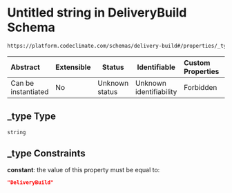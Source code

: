 # Untitled string in DeliveryBuild Schema

```txt
https://platform.codeclimate.com/schemas/delivery-build#/properties/_type
```




| Abstract            | Extensible | Status         | Identifiable            | Custom Properties | Additional Properties | Access Restrictions | Defined In                                                                                    |
| :------------------ | ---------- | -------------- | ----------------------- | :---------------- | --------------------- | ------------------- | --------------------------------------------------------------------------------------------- |
| Can be instantiated | No         | Unknown status | Unknown identifiability | Forbidden         | Allowed               | none                | [DeliveryBuild.schema.json\*](../../schemas/DeliveryBuild.schema.json "open original schema") |

## \_type Type

`string`

## \_type Constraints

**constant**: the value of this property must be equal to:

```json
"DeliveryBuild"
```
